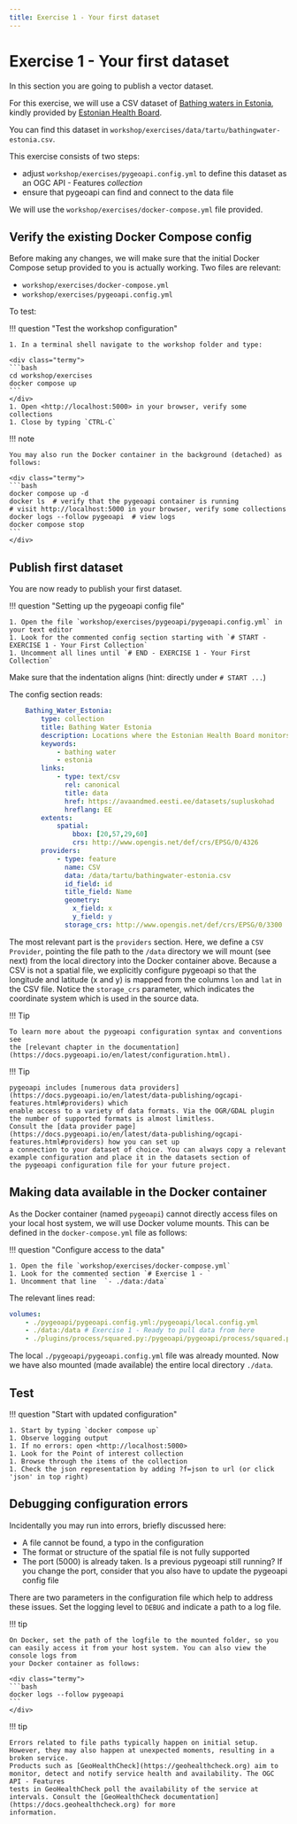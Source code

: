 ```yaml
---
title: Exercise 1 - Your first dataset
---
```


# Exercise 1 - Your first dataset

In this section you are going to publish a vector dataset.

For this exercise, we will use a CSV dataset of [Bathing waters in Estonia](https://github.com/geopython/diving-into-pygeoapi/tree/main/workshop/exercises/data/tartu/bathingwater-estonia.csv),
kindly provided by [Estonian Health Board](https://terviseamet.ee).

You can find this dataset in `workshop/exercises/data/tartu/bathingwater-estonia.csv`.

This exercise consists of two steps:

* adjust `workshop/exercises/pygeoapi.config.yml` to define this dataset as an OGC API - Features *collection*
* ensure that pygeoapi can find and connect to the data file

We will use the `workshop/exercises/docker-compose.yml` file provided.

## Verify the existing Docker Compose config

Before making any changes, we will make sure that the initial Docker Compose
setup provided to you is actually working. Two files are relevant:

* `workshop/exercises/docker-compose.yml`
* `workshop/exercises/pygeoapi.config.yml`

To test:

!!! question "Test the workshop configuration"

    1. In a terminal shell navigate to the workshop folder and type:

    <div class="termy">
    ```bash
    cd workshop/exercises
    docker compose up
    ```
    </div>
    1. Open <http://localhost:5000> in your browser, verify some collections
    1. Close by typing `CTRL-C`

!!! note

    You may also run the Docker container in the background (detached) as follows:

    <div class="termy">
    ```bash
    docker compose up -d
    docker ls  # verify that the pygeoapi container is running
    # visit http://localhost:5000 in your browser, verify some collections
    docker logs --follow pygeoapi  # view logs
    docker compose stop
    ```
    </div>

## Publish first dataset

You are now ready to publish your first dataset.

!!! question "Setting up the pygeoapi config file"

    1. Open the file `workshop/exercises/pygeoapi/pygeoapi.config.yml` in your text editor
    1. Look for the commented config section starting with `# START - EXERCISE 1 - Your First Collection`
    1. Uncomment all lines until `# END - EXERCISE 1 - Your First Collection`

Make sure that the indentation aligns (hint: directly under `# START ...`)

The config section reads:

``` {.yml linenums="185"}
    Bathing_Water_Estonia:
        type: collection
        title: Bathing Water Estonia
        description: Locations where the Estonian Health Board monitors the bathing water quality
        keywords:
            - bathing water
            - estonia
        links:
            - type: text/csv
              rel: canonical
              title: data
              href: https://avaandmed.eesti.ee/datasets/supluskohad
              hreflang: EE
        extents:
            spatial:
                bbox: [20,57,29,60]
                crs: http://www.opengis.net/def/crs/EPSG/0/4326
        providers:
            - type: feature
              name: CSV
              data: /data/tartu/bathingwater-estonia.csv
              id_field: id
              title_field: Name
              geometry:
                x_field: x
                y_field: y
              storage_crs: http://www.opengis.net/def/crs/EPSG/0/3300
```

The most relevant part is the `providers` section. Here, we define a `CSV Provider`,
pointing the file path to the `/data` directory we will mount (see next) from the local
directory into the Docker container above. Because a CSV is not a spatial file, we explicitly
configure pygeoapi so that the longitude and latitude (x and y) is mapped from the columns `lon`
and `lat` in the CSV file. Notice the `storage_crs` parameter, which indicates the coordinate system which is used in the source data.

!!! Tip

    To learn more about the pygeoapi configuration syntax and conventions see
    the [relevant chapter in the documentation](https://docs.pygeoapi.io/en/latest/configuration.html).

!!! Tip

    pygeoapi includes [numerous data providers](https://docs.pygeoapi.io/en/latest/data-publishing/ogcapi-features.html#providers) which
    enable access to a variety of data formats. Via the OGR/GDAL plugin the number of supported formats is almost limitless.
    Consult the [data provider page](https://docs.pygeoapi.io/en/latest/data-publishing/ogcapi-features.html#providers) how you can set up
    a connection to your dataset of choice. You can always copy a relevant example configuration and place it in the datasets section of
    the pygeoapi configuration file for your future project.

## Making data available in the Docker container

As the Docker container (named `pygeoapi`) cannot directly access files on your
local host system, we will use Docker volume mounts. This can be defined 
in the `docker-compose.yml` file as follows:

!!! question "Configure access to the data"

    1. Open the file `workshop/exercises/docker-compose.yml`
    1. Look for the commented section `# Exercise 1 - `
    1. Uncomment that line  `- ./data:/data`

The relevant lines read:

``` {.yml linenums="43"}
volumes:
    - ./pygeoapi/pygeoapi.config.yml:/pygeoapi/local.config.yml
    - ./data:/data # Exercise 1 - Ready to pull data from here
    - ./plugins/process/squared.py:/pygeoapi/pygeoapi/process/squared.py  # Exercise 8
```

The local `./pygeoapi/pygeoapi.config.yml` file was already mounted. Now
we have also mounted (made available) the entire local directory `./data`.

## Test

!!! question "Start with updated configuration"

    1. Start by typing `docker compose up` 
    1. Observe logging output
    1. If no errors: open <http://localhost:5000>
    1. Look for the Point of interest collection
    1. Browse through the items of the collection
    1. Check the json representation by adding ?f=json to url (or click 'json' in top right)

## Debugging configuration errors

Incidentally you may run into errors, briefly discussed here:

* A file cannot be found, a typo in the configuration
* The format or structure of the spatial file is not fully supported
* The port (5000) is already taken. Is a previous pygeoapi still running? If you change the port, consider that you also have to update the pygeoapi config file

There are two parameters in the configuration file which help to address these issues. 
Set the logging level to `DEBUG` and indicate a path to a log file. 

!!! tip

    On Docker, set the path of the logfile to the mounted folder, so you can easily access it from your host system. You can also view the console logs from
    your Docker container as follows:

    <div class="termy">
    ```bash
    docker logs --follow pygeoapi
    ```
    </div>

!!! tip

    Errors related to file paths typically happen on initial setup. However, they may also happen at unexpected moments, resulting in a broken service.
    Products such as [GeoHealthCheck](https://geohealthcheck.org) aim to monitor, detect and notify service health and availability. The OGC API - Features
    tests in GeoHealthCheck poll the availability of the service at intervals. Consult the [GeoHealthCheck documentation](https://docs.geohealthcheck.org) for more
    information. 
